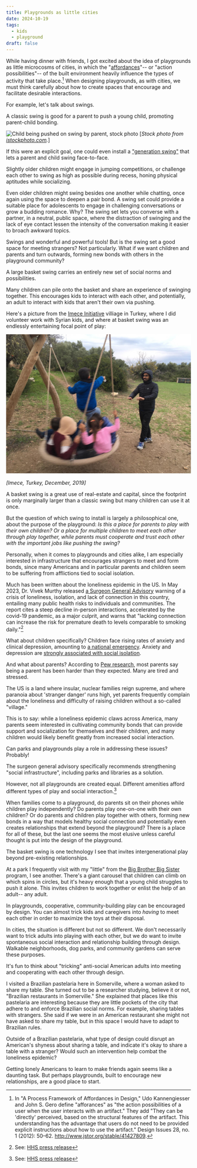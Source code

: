 ```yaml
---
title: Playgrounds as little cities
date: 2024-10-19
tags:
  - kids
  - playground
draft: false
---
```


While having dinner with friends, I got excited about the idea of playgrounds as little microcosms of cities, in which the "[affordances](http://www.jstor.org/stable/41427809)"-- or "action possibilities"-- of the built environment heavily influence the types of activity that take place.[^1] When designing playgrounds, as with cities, we must think carefully about how to create spaces that encourage and facilitate desirable interactions.

For example, let's talk about swings.

A classic swing is good for a parent to push a young child, promoting parent-child bonding.

![Child being pushed on swing by parent, stock photo](https://media.istockphoto.com/id/485652581/photo/boy-on-a-swing.jpg?s=612x612&w=0&k=20&c=S2BuA-22aNdyTIHuNI2NcKNJYwZXde-bcfgAjvliTko=)
[_Stock photo from [istockphoto.com](https://www.istockphoto.com/photos/parent-pushing-kid-on-swing)._]

If this were an explicit goal, one could even install a ["generation swing"](https://leaparkandplay.com/product/generation-swing) that lets a parent and child swing face-to-face.

Slightly older children might engage in jumping competitions, or challenge each other to swing as high as possible during recess, honing physical aptitudes while socializing.

Even older children might swing besides one another while chatting, once again using the space to deepen a pair bond. A swing set could provide a suitable place for adolescents to engage in challenging conversations or grow a budding romance. Why? The swing set lets you converse with a partner, in a neutral, public space, where the distraction of swinging and the lack of eye contact lessen the intensity of the conversation making it easier to broach awkward topics.

Swings and wonderful and powerful tools! But is the swing set a good space for meeting strangers? Not particularly. What if we want children and parents and turn outwards, forming new bonds with others in the playground community?

A large basket swing carries an entirely new set of social norms and possibilities.

Many children can pile onto the basket and share an experience of swinging together. This encourages kids to interact with each other, and potentially, an adult to interact with kids that aren't their own via pushing.

Here's a picture from the [Imece Initiative](https://www.imeceinitiative.com/en/) villiage in Turkey, where I did volunteer work with Syrian kids, and where at basket swing was an endlessly entertaining focal point of play:

![Children enjoying basket swing together in Turkey. December, 2019.](./img/basket-swing.jpg)

_[Imece, Turkey, December, 2019]_

A basket swing is a great use of real-estate and capital, since the footprint is only marginally larger than a classic swing but many children can use it at once.

But the question of which swing to install is largely a philosophical one, about the purpose of the playground: _Is this a place for parents to play with their own children? Or a place for multiple children to meet each other through play together, while parents must cooperate and trust each other with the important jobs like pushing the swing?_

Personally, when it comes to playgrounds and cities alike, I am especially interested in infrastructure that encourages strangers to meet and form bonds, since many Americans and in particular parents and children seem to be suffering from afflictions tied to social isolation.

Much has been written about the loneliness epidemic in the US. In May 2023, Dr. Vivek Murthy released [a Surgeon General Advisory](https://www.hhs.gov/about/news/2023/05/03/new-surgeon-general-advisory-raises-alarm-about-devastating-impact-epidemic-loneliness-isolation-united-states.html) warning of a crisis of loneliness, isolation, and lack of connection in this country, entailing many public health risks to individuals and communities. The report cites a steep decline in-person interactions, accelerated by the covid-19 pandemic, as a major culprit, and warns that "lacking connection can increase the risk for premature death to levels comparable to smoking daily."[^2]

What about children specifically? Children face rising rates of anxiety and clinical depression, amounting to [a national emergency](https://www.npr.org/2021/10/20/1047624943/pediatricians-call-mental-health-crisis-among-kids-a-national-emergency). Anxiety and depression are [strongly associated with social isolation](https://pubmed.ncbi.nlm.nih.gov/34614137/).

And what about parents? According to [Pew research](https://www.pewresearch.org/social-trends/2023/01/24/parenting-in-america-today/), most parents say being a parent has been harder than they expected. Many are tired and stressed.

The US is a land where insular, nuclear families reign supreme, and where paranoia about 'stranger danger' runs high, yet parents frequently complain about the loneliness and difficulty of raising children without a so-called "village."

This is to say: while a loneliness epidemic claws across America, many parents seem interested in cultivating community bonds that can provide support and socialization for themselves and their children, and many children would likely benefit greatly from increased social interaction.

Can parks and playgrounds play a role in addressing these issues? Probably!

The surgeon general advisory specifically recommends strengthening "social infrastructure", including parks and libraries as a solution.

However, not all playgrounds are created equal. Different amenities afford different types of play and social interaction.[^2]

When families come to a playground, do parents sit on their phones while children play independently? Do parents play one-on-one with their own children? Or do parents and children play together with others, forming new bonds in a way that models healthy social connection and potentially even creates relationships that extend beyond the playground? There is a place for all of these, but the last one seems the most elusive unless careful thought is put into the design of the playground.

The basket swing is one technology I see that invites intergenerational play beyond pre-existing relationships.

At a park I frequently visit with my "little" from the [Big Brother Big Sister](https://www.bbbs.org/) program, I see another. There's a giant carousel that children can climb on which spins in circles, but it's heavy enough that a young child struggles to push it alone. This invites children to work together or enlist the help of an adult-- any adult.

In playgrounds, cooperative, community-building play can be encouraged by design. You can almost trick kids and caregivers into _having_ to meet each other in order to maximize the toys at their disposal.

In cities, the situation is different but not so different. We don't necessarily want to trick adults into playing with each other, but we do want to invite spontaneous social interaction and relationship building through design. Walkable neighborhoods, dog parks, and community gardens can serve these purposes.

It's fun to think about "tricking" anti-social American adults into meeting and cooperating with each other through design.

I visited a Brazilian pastelaria here in Somerville, where a woman asked to share my table. She turned out to be a researcher studying, believe it or not, "Brazilian restaurants in Somerville." She explained that places like this pastelaria are interesting because they are little pockets of the city that adhere to and enforce Brazilian social norms. For example, sharing tables with strangers. She said if we were in an American restaurant she might not have asked to share my table, but in this space I would have to adapt to Brazilian rules.

Outside of a Brazilian pastelaria, what type of design could disrupt an American's shyness about sharing a table, and indicate it's okay to share a table with a stranger? Would such an intervention help combat the loneliness epidemic?

Getting lonely Americans to learn to make friends again seems like a daunting task. But perhaps playgrounds, built to encourage new relationships, are a good place to start.

[^1]: In "A Process Framework of Affordances in Design," Udo Kannengiesser and John S. Gero define "afforances" as "the action possibilities of a user when the user interacts with an artifact." They add "They can be 'directly' perceived, based on the structural features of the artifact. This understanding has the advantage that users do not need to be provided explicit instructions about how to use the artifact." Design Issues 28, no. 1 (2012): 50–62. http://www.jstor.org/stable/41427809.

[^2]: See: [HHS press release](https://www.hhs.gov/about/news/2023/05/03/new-surgeon-general-advisory-raises-alarm-about-devastating-impact-epidemic-loneliness-isolation-united-states.html)
